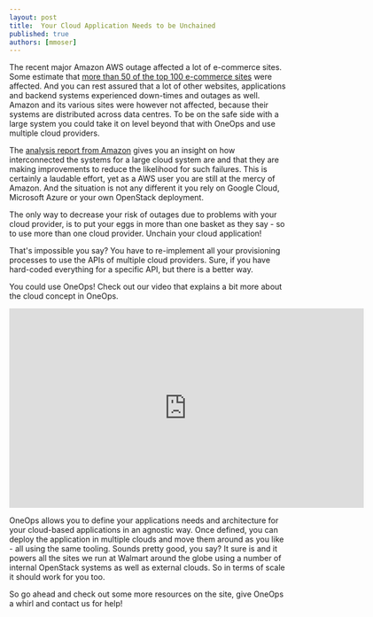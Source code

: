 ```yaml
---
layout: post
title:  Your Cloud Application Needs to be Unchained
published: true
authors: [mmoser]
---
```


The recent major Amazon AWS outage affected a lot of e-commerce sites. Some estimate that
[more than 50 of the top 100 e-commerce sites](http://www.businessinsider.com/aws-outage-hurt-internet-retailers-except-amazon-2017-3)
were affected. And you can rest assured that a lot of other websites, applications and backend systems experienced
down-times and outages as well. Amazon and its various sites were however not affected, because their systems are
distributed across data centres. To be on the safe side with a large system you could take it on level beyond that
with OneOps and use multiple cloud providers.

<!--more-->

The [analysis report from Amazon](https://aws.amazon.com/message/41926/) gives you an insight on how
interconnected the systems for a large cloud system are and that they are making improvements to reduce the
likelihood for such failures. This is certainly a laudable effort, yet as a AWS user you are still at the mercy of
Amazon. And the situation is not any different it you rely on Google Cloud, Microsoft Azure or
your own OpenStack deployment.

The only way to decrease your risk of outages due to problems with your cloud provider, is to put your eggs in
more than one basket as they say - so to use more than one cloud provider. Unchain your cloud application!

That's impossible you say? You have to re-implement all your provisioning processes to use the APIs of multiple
cloud providers. Sure, if you have hard-coded everything for a specific API, but there is a better way.

You could use OneOps! Check out our video that explains a bit more about the cloud concept in OneOps.

<div class="video">
<iframe width="640" height="360" src="https://www.youtube.com/embed/tmFguo76K90" frameborder="0" allowfullscreen></iframe>
</div>

OneOps allows you to define your applications needs and architecture for your cloud-based applications in an
agnostic way.  Once defined, you can deploy the application in multiple clouds and move them around as you like -
all using the same tooling.  Sounds pretty good, you say? It sure is and it powers all the sites we run at Walmart
around the globe using a number of internal OpenStack systems as well as external clouds. So in terms of scale it
should work for you too.

So go ahead and check out some more resources on the site, give OneOps a whirl and contact us for help!



